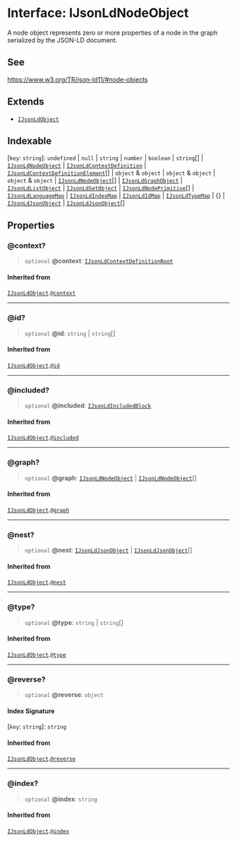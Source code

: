 # Interface: IJsonLdNodeObject

A node object represents zero or more properties of a node
in the graph serialized by the JSON-LD document.

## See

https://www.w3.org/TR/json-ld11/#node-objects

## Extends

- [`IJsonLdObject`](IJsonLdObject.md)

## Indexable

\[`key`: `string`\]: `undefined` \| `null` \| `string` \| `number` \| `boolean` \| `string`[] \| [`IJsonLdNodeObject`](IJsonLdNodeObject.md) \| [`IJsonLdContextDefinition`](IJsonLdContextDefinition.md) \| [`IJsonLdContextDefinitionElement`](../type-aliases/IJsonLdContextDefinitionElement.md)[] \| `object` & `object` \| `object` & `object` \| `object` & `object` \| [`IJsonLdNodeObject`](IJsonLdNodeObject.md)[] \| [`IJsonLdGraphObject`](IJsonLdGraphObject.md) \| [`IJsonLdListObject`](IJsonLdListObject.md) \| [`IJsonLdSetObject`](IJsonLdSetObject.md) \| [`IJsonLdNodePrimitive`](../type-aliases/IJsonLdNodePrimitive.md)[] \| [`IJsonLdLanguageMap`](IJsonLdLanguageMap.md) \| [`IJsonLdIndexMap`](IJsonLdIndexMap.md) \| [`IJsonLdIdMap`](IJsonLdIdMap.md) \| [`IJsonLdTypeMap`](IJsonLdTypeMap.md) \| \{\} \| [`IJsonLdJsonObject`](IJsonLdJsonObject.md) \| [`IJsonLdJsonObject`](IJsonLdJsonObject.md)[]

## Properties

### @context?

> `optional` **@context**: [`IJsonLdContextDefinitionRoot`](../type-aliases/IJsonLdContextDefinitionRoot.md)

#### Inherited from

[`IJsonLdObject`](IJsonLdObject.md).[`@context`](IJsonLdObject.md#@context)

***

### @id?

> `optional` **@id**: `string` \| `string`[]

#### Inherited from

[`IJsonLdObject`](IJsonLdObject.md).[`@id`](IJsonLdObject.md#@id)

***

### @included?

> `optional` **@included**: [`IJsonLdIncludedBlock`](../type-aliases/IJsonLdIncludedBlock.md)

#### Inherited from

[`IJsonLdObject`](IJsonLdObject.md).[`@included`](IJsonLdObject.md#@included)

***

### @graph?

> `optional` **@graph**: [`IJsonLdNodeObject`](IJsonLdNodeObject.md) \| [`IJsonLdNodeObject`](IJsonLdNodeObject.md)[]

#### Inherited from

[`IJsonLdObject`](IJsonLdObject.md).[`@graph`](IJsonLdObject.md#@graph)

***

### @nest?

> `optional` **@nest**: [`IJsonLdJsonObject`](IJsonLdJsonObject.md) \| [`IJsonLdJsonObject`](IJsonLdJsonObject.md)[]

#### Inherited from

[`IJsonLdObject`](IJsonLdObject.md).[`@nest`](IJsonLdObject.md#@nest)

***

### @type?

> `optional` **@type**: `string` \| `string`[]

#### Inherited from

[`IJsonLdObject`](IJsonLdObject.md).[`@type`](IJsonLdObject.md#@type)

***

### @reverse?

> `optional` **@reverse**: `object`

#### Index Signature

\[`key`: `string`\]: `string`

#### Inherited from

[`IJsonLdObject`](IJsonLdObject.md).[`@reverse`](IJsonLdObject.md#@reverse)

***

### @index?

> `optional` **@index**: `string`

#### Inherited from

[`IJsonLdObject`](IJsonLdObject.md).[`@index`](IJsonLdObject.md#@index)
